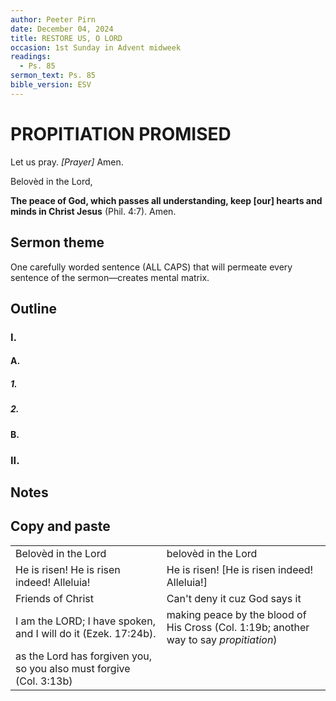 ```yaml
---
author: Peeter Pirn
date: December 04, 2024
title: RESTORE US, O LORD
occasion: 1st Sunday in Advent midweek
readings:
  - Ps. 85
sermon_text: Ps. 85
bible_version: ESV
---
```


# PROPITIATION PROMISED

Let us pray. *\[Prayer]*  Amen.

Belovèd in the Lord,

**The peace of God, which passes all understanding, keep \[our] hearts and minds in Christ Jesus** (Phil. 4:7). Amen.

## Sermon theme
One carefully worded sentence (ALL CAPS) that will permeate every sentence of the sermon—creates mental matrix.
## Outline
### I.
#### A.
##### 1.
##### 2.
#### B.
### II.
## Notes



## Copy and paste
|                                                                     |                                                                                        |
| ------------------------------------------------------------------- | -------------------------------------------------------------------------------------- |
| Belovèd in the Lord                                                 | belovèd in the Lord                                                                    |
| He is risen! He is risen indeed! Alleluia!                          | He is risen! \[He is risen indeed! Alleluia!]                                          |
| Friends of Christ                                                   | Can't deny it cuz God says it                                                          |
| I am the LORD; I have spoken, and I will do it (Ezek. 17:24b).      | making peace by the blood of His Cross (Col. 1:19b; another way to say *propitiation*) |
| as the Lord has forgiven you, so you also must forgive (Col. 3:13b) |                                                                                        |